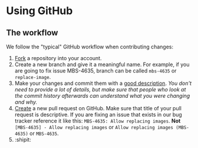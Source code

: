 # Using GitHub

## The workflow

We follow the "typical" GitHub workflow when contributing changes:

1. [Fork](https://help.github.com/articles/fork-a-repo/) a repository into your account.
2. Create a new branch and give it a meaningful name. For example, if you are going to fix issue MBS-4635, branch can be called `mbs-4635` or `replace-image`.
3. Make your changes and commit them with a [good description](http://tbaggery.com/2008/04/19/a-note-about-git-commit-messages.html). *You don't need to provide a lot of details, but make sure that people who look at the commit history afterwards can understand what you were changing and why.*
4. [Create](https://help.github.com/articles/creating-a-pull-request/) a new pull request on GitHub. Make sure that title of your pull request is descriptive. If you are fixing an issue that exists in our bug tracker reference it like this: `MBS-4635: Allow replacing images`. **Not** `[MBS-4635] - Allow replacing images` or `Allow replacing images (MBS-4635)` or `MBS-4635`.
5. :shipit:
